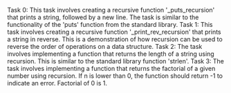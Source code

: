 Task 0: This task involves creating a recursive function '_puts_recursion' that prints a string, followed by a new line. The task is similar to the functionality of the 'puts' function from the standard library.
Task 1: This task involves creating a recursive function '_print_rev_recursion' that prints a string in reverse. This is a demonstration of how recursion can be used to reverse the order of operations on a data structure.
Task 2: The task involves implementing a function that returns the length of a string using recursion. This is similar to the standard library function 'strlen'.
Task 3: The task involves implementing a function that returns the factorial of a given number using recursion. If n is lower than 0, the function should return -1 to indicate an error. Factorial of 0 is 1.
